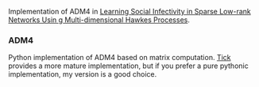 Implementation of ADM4 in [Learning Social Infectivity in Sparse Low-rank Networks Usin
g Multi-dimensional Hawkes Processes](http://proceedings.mlr.press/v31/zhou13a.pdf). 
### ADM4
Python implementation of ADM4 based on matrix computation. [Tick](https://github.com/X-DataInitiative/tick) provides a more 
mature implementation, but if you prefer a pure pythonic implementation, my version is a good choice.